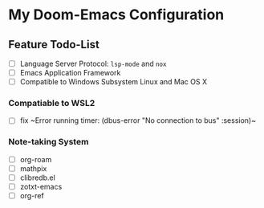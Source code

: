 # My Doom-Emacs Configuration

## Feature Todo-List

- [ ] Language Server Protocol: `lsp-mode` and `nox`
- [ ] Emacs Application Framework
- [ ] Compatible to Windows Subsystem Linux and Mac OS X

### Compatiable to WSL2

- [ ] fix ~Error running timer: (dbus-error "No connection to bus" :session)~

### Note-taking System

- [ ] org-roam
- [ ] mathpix
- [ ] clibredb.el
- [ ] zotxt-emacs
- [ ] org-ref
